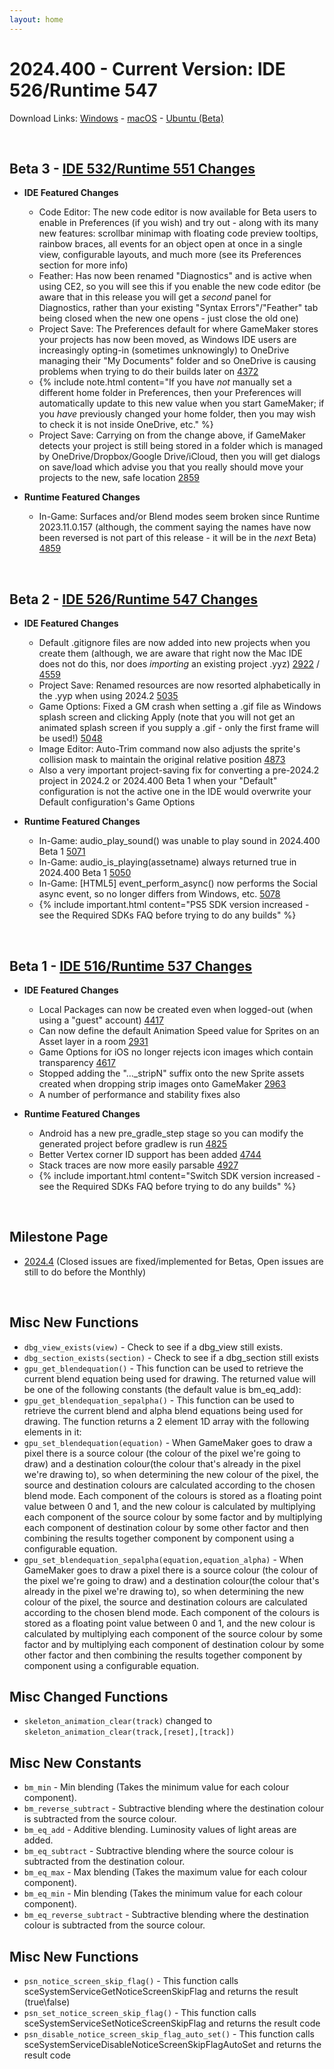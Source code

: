```yaml
---
layout: home
---
```

# 2024.400 - Current Version: IDE 526/Runtime 547

Download Links: [Windows](https://gms.yoyogames.com/GameMaker-Installer-2024.400.0.532.exe) - [macOS](https://gms.yoyogames.com/GameMaker-2024.400.0.532.pkg) -  [Ubuntu (Beta)](https://gms.yoyogames.com/GameMaker-Beta-2024.400.0.532.deb)

<br>

## Beta 3 - [IDE 532/Runtime 551 Changes](https://github.com/YoYoGames/GameMaker-Bugs/issues?q=is%3Aissue+is%3Aclosed+milestone%3A2024.4++closed%3A2024-03-26..2024-04-01)

- **IDE Featured Changes**
    - Code Editor: The new code editor is now available for Beta users to enable in Preferences (if you wish) and try out - along with its many new features: scrollbar minimap with floating code preview tooltips, rainbow braces, all events for an object open at once in a single view, configurable layouts, and much more (see its Preferences section for more info)
    - Feather: Has now been renamed "Diagnostics" and is active when using CE2, so you will see this if you enable the new code editor (be aware that in this release you will get a _second_ panel for Diagnostics, rather than your existing "Syntax Errors"/"Feather" tab being closed when the new one opens - just close the old one)
    - Project Save: The Preferences default for where GameMaker stores your projects has now been moved, as Windows IDE users are increasingly opting-in (sometimes unknowingly) to OneDrive managing their "My Documents" folder and so OneDrive is causing problems when trying to do their builds later on [4372](https://github.com/YoYoGames/GameMaker-Bugs/issues/4372)
    - {% include note.html content="If you have _not_ manually set a different home folder in Preferences, then your Preferences will automatically update to this new value when you start GameMaker; if you _have_ previously changed your home folder, then you may wish to check it is not inside OneDrive, etc." %}
    - Project Save: Carrying on from the change above, if GameMaker detects your project is still being stored in a folder which is managed by OneDrive/Dropbox/Google Drive/iCloud, then you will get dialogs on save/load which advise you that you really should move your projects to the new, safe location  [2859](https://github.com/YoYoGames/GameMaker-Bugs/issues/2859)

- **Runtime Featured Changes**
    - In-Game: Surfaces and/or Blend modes seem broken since Runtime 2023.11.0.157 (although, the comment saying the names have now been reversed is not part of this release - it will be in the _next_ Beta) [4859](https://github.com/YoYoGames/GameMaker-Bugs/issues/4859)

<br>

## Beta 2 - [IDE 526/Runtime 547 Changes](https://github.com/YoYoGames/GameMaker-Bugs/issues?q=is%3Aissue+is%3Aclosed+milestone%3A2024.4++closed%3A2024-03-13..2024-03-25)

- **IDE Featured Changes**
    - Default .gitignore files are now added into new projects when you create them (although, we are aware that right now the Mac IDE does not do this, nor does _importing_ an existing project .yyz) [2922](https://github.com/YoYoGames/GameMaker-Bugs/issues/2922) / [4559](https://github.com/YoYoGames/GameMaker-Bugs/issues/4559)
    - Project Save: Renamed resources are now resorted alphabetically in the .yyp when using 2024.2 [5035](https://github.com/YoYoGames/GameMaker-Bugs/issues/5035)
    - Game Options: Fixed a GM crash when setting a .gif file as Windows splash screen and clicking Apply (note that you will not get an animated splash screen if you supply a .gif - only the first frame will be used!) [5048](https://github.com/YoYoGames/GameMaker-Bugs/issues/5048)
    - Image Editor: Auto-Trim command now also adjusts the sprite's collision mask to maintain the original relative position [4873](https://github.com/YoYoGames/GameMaker-Bugs/issues/4873)
    - Also a very important project-saving fix for converting a pre-2024.2 project in 2024.2 or 2024.400 Beta 1 when your "Default" configuration is not the active one in the IDE would overwrite your Default configuration's Game Options

- **Runtime Featured Changes**
    - In-Game: audio_play_sound() was unable to play sound in 2024.400 Beta 1 [5071](https://github.com/YoYoGames/GameMaker-Bugs/issues/5071)
    - In-Game: audio_is_playing(assetname) always returned true in 2024.400 Beta 1 [5050](https://github.com/YoYoGames/GameMaker-Bugs/issues/5050)
    - In-Game: [HTML5] event_perform_async() now performs the Social async event, so no longer differs from Windows, etc. [5078](https://github.com/YoYoGames/GameMaker-Bugs/issues/5078)
    - {% include important.html content="PS5 SDK version increased - see the Required SDKs FAQ before trying to do any builds" %}

<br>

## Beta 1 - [IDE 516/Runtime 537 Changes](https://github.com/YoYoGames/GameMaker-Bugs/issues?q=is%3Aissue+is%3Aclosed+milestone%3A2024.4++closed%3A<2024-03-13)

- **IDE Featured Changes**
    - Local Packages can now be created even when logged-out (when using a "guest" account) [4417](https://github.com/YoYoGames/GameMaker-Bugs/issues/4417)
    - Can now define the default Animation Speed value for Sprites on an Asset layer in a room [2931](https://github.com/YoYoGames/GameMaker-Bugs/issues/2831)
    - Game Options for iOS no longer rejects icon images which contain transparency [4617](https://github.com/YoYoGames/GameMaker-Bugs/issues/4617)
    - Stopped adding the "..._stripN" suffix onto the new Sprite assets created when dropping strip images onto GameMaker [2963](https://github.com/YoYoGames/GameMaker-Bugs/issues/2963)
    - A number of performance and stability fixes also

- **Runtime Featured Changes**
    - Android has a new pre_gradle_step stage so you can modify the generated project before gradlew is run [4825](https://github.com/YoYoGames/GameMaker-Bugs/issues/4825)
    - Better Vertex corner ID support has been added [4744](https://github.com/YoYoGames/GameMaker-Bugs/issues/4744)
    - Stack traces are now more easily parsable [4927](https://github.com/YoYoGames/GameMaker-Bugs/issues/4927)
    - {% include important.html content="Switch SDK version increased - see the Required SDKs FAQ before trying to do any builds" %}

<br>

## Milestone Page
- [2024.4](https://github.com/YoYoGames/GameMaker-Bugs/milestone/10?closed=1) (Closed issues are fixed/implemented for Betas, Open issues are still to do before the Monthly)

<br>

## Misc New Functions

- `dbg_view_exists(view)` - Check to see if a dbg_view still exists.
- `dbg_section_exists(section)` - Check to see if a dbg_section still exists
- `gpu_get_blendequation()` - This function can be used to retrieve the current blend equation being used for drawing. The returned value will be one of the following constants (the default value is bm_eq_add):
- `gpu_get_blendequation_sepalpha()` - This function can be used to retrieve the current blend and alpha blend equations being used for drawing. The function returns a 2 element 1D array with the following elements in it:
- `gpu_set_blendequation(equation)` - When GameMaker goes to draw a pixel there is a source colour (the colour of the pixel we're going to draw) and a destination colour(the colour that's already in the pixel we're drawing to), so when determining the new colour of the pixel, the source and destination colours are calculated according to the chosen blend mode. Each component of the colours is stored as a floating point value between 0 and 1, and the new colour is calculated by multiplying each component of the source colour by some factor and by multiplying each component of destination colour by some other factor and then combining the results together component by component using a configurable equation.
- `gpu_set_blendequation_sepalpha(equation,equation_alpha)` - When GameMaker goes to draw a pixel there is a source colour (the colour of the pixel we're going to draw) and a destination colour(the colour that's already in the pixel we're drawing to), so when determining the new colour of the pixel, the source and destination colours are calculated according to the chosen blend mode. Each component of the colours is stored as a floating point value between 0 and 1, and the new colour is calculated by multiplying each component of the source colour by some factor and by multiplying each component of destination colour by some other factor and then combining the results together component by component using a configurable equation.

## Misc Changed Functions

- `skeleton_animation_clear(track)` changed to `skeleton_animation_clear(track,[reset],[track])`

## Misc New Constants

- `bm_min` - Min blending (Takes the minimum value for each colour component).
- `bm_reverse_subtract` - Subtractive blending where the destination colour is subtracted from the source colour.
- `bm_eq_add` - Additive blending. Luminosity values of light areas are added.
- `bm_eq_subtract` - Subtractive blending where the source colour is subtracted from the destination colour.
- `bm_eq_max` - Max blending (Takes the maximum value for each colour component).
- `bm_eq_min` - Min blending (Takes the minimum value for each colour component).
- `bm_eq_reverse_subtract` - Subtractive blending where the destination colour is subtracted from the source colour.

## Misc New Functions

- `psn_notice_screen_skip_flag()` - This function calls sceSystemServiceGetNoticeScreenSkipFlag and returns the result (true\false)
- `psn_set_notice_screen_skip_flag()` - This function calls sceSystemServiceSetNoticeScreenSkipFlag and returns the result code
- `psn_disable_notice_screen_skip_flag_auto_set()` - This function calls sceSystemServiceDisableNoticeScreenSkipFlagAutoSet and returns the result code



